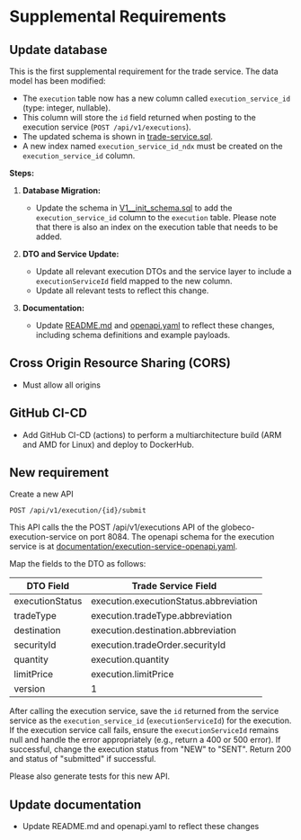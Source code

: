 # Supplemental Requirements


## Update database

This is the first supplemental requirement for the trade service. The data model has been modified:  
- The `execution` table now has a new column called `execution_service_id` (type: integer, nullable).  
- This column will store the `id` field returned when posting to the execution service (`POST /api/v1/executions`).  
- The updated schema is shown in [trade-service.sql](../trade-service.sql).
- A new index named `execution_service_id_ndx` must be created on the `execution_service_id` column.

**Steps:**

1. **Database Migration:**  
   - Update the schema in [V1__init_schema.sql](../src/main/resources/db/migration/V1__init_schema.sql) to add the `execution_service_id` column to the `execution` table.  Please note that there is also an index on the execution table that needs to be added.

2. **DTO and Service Update:**  
   - Update all relevant execution DTOs and the service layer to include a `executionServiceId` field mapped to the new column.
   - Update all relevant tests to reflect this change.

3. **Documentation:**  
   - Update [README.md](../README.md) and [openapi.yaml](../openapi.yaml) to reflect these changes, including schema definitions and example payloads.



## Cross Origin Resource Sharing (CORS)
* Must allow all origins


## GitHub CI-CD
* Add GitHub CI-CD (actions) to perform a multiarchitecture build (ARM and AMD for Linux) and deploy to DockerHub.  

<!-- ## Test Containers

* Modify tests to use testcontainers -->

## New requirement

Create a new API

`POST /api/v1/execution/{id}/submit`

This API calls the the POST /api/v1/executions API of the globeco-execution-service on port 8084.  The openapi schema for the execution service is at [documentation/execution-service-openapi.yaml](execution-service-openapi.yaml).

Map the fields to the DTO as follows:

| DTO Field | Trade Service Field |
| --- | --- |
| executionStatus | execution.executionStatus.abbreviation |
| tradeType |execution.tradeType.abbreviation |
| destination | execution.destination.abbreviation |
| securityId | execution.tradeOrder.securityId |
| quantity | execution.quantity |
| limitPrice | execution.limitPrice |
| version | 1 |

After calling the execution service, save the `id` returned from the service service as the `execution_service_id` (`executionServiceId`) for the execution.  If the execution service call fails, ensure the `executionServiceId` remains null and handle the error appropriately (e.g., return a 400 or 500 error).  If successful, change the execution status from "NEW" to "SENT".  Return 200 and status of "submitted" if successful.

Please also generate tests for this new API.

## Update documentation

* Update README.md and openapi.yaml to reflect these changes